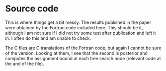 # Source code

This is where things get a bit messy.
The results published in the paper were obtained by the Fortran code included here. This should be it, although I am not sure if I did not try some test after publication and left it in. I often do this and am unable to check.

The C files are C translations of the Fortran code, but again I cannot be sure of the version. Looking at them, I see that the second is posterior and computes the assignment bound at each tree search node (relevant code at the and of the file).
